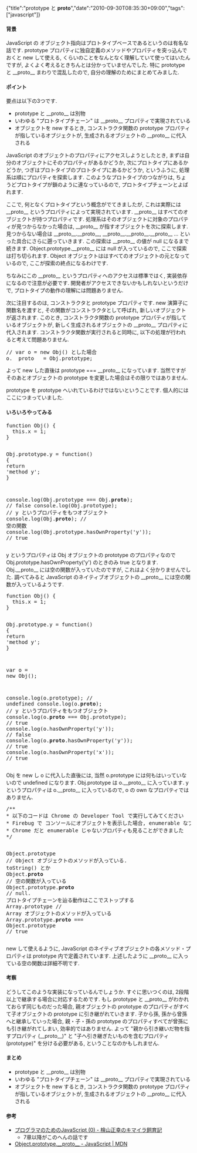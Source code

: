 {"title":"prototype と __proto__","date":"2010-09-30T08:35:30+09:00","tags":["javascript"]}

<!-- DATE: 2010-09-29T23:35:30+00:00 -->
<!-- OLDURL: http://d.hatena.ne.jp/cou929_la/20100929/ -->


<div class="section">
<h4> 背景</h4>
<p>JavaScript の オブジェクト指向はプロトタイプベースであるというのは有名な話です. prototype プロパティに独自定義のメソッドやプロパティを突っ込んでおくと new して使える, くらいのことをなんとなく理解していて使ってはいたんですが, よくよく考えるときちんとは分かっていませんでした. 特に prototype と __proto__ まわりで混乱したので, 自分の理解のためにまとめてみました.</p>
<h4> ポイント</h4>
<p>要点は以下の3つです.</p>

<ul>
<li> prototype と __proto__ は別物</li>
<li> いわゆる "プロトタイプチェーン" は __proto__ プロパティで実現されている</li>
<li> オブジェクトを new するとき, コンストラクタ関数の prototype プロパティが指しているオブジェクトが, 生成されるオブジェクトの __proto__ に代入される</li>
</ul>
<p>JavaScript のオブジェクトのプロパティにアクセスしようとしたとき, まずは自分のオブジェクトにそのプロパティがあるかどうか, 次にプロトタイプにあるかどうか, つぎはプロトタイプのプロトタイプにあるかどうか, というふうに, 処理系は順にプロパティを探索します. このようなプロトタイプのつながりは, ちょうどプロトタイプが鎖のように連なっているので, プロトタイプチェーンとよばれます. </p>
<p>ここで, 何となくプロトタイプという概念がでてきましたが, これは実際には __proto__ というプロパティによって実現されています. __proto__ はすべてのオブジェクトが持つプロパティです. 処理系はそのオブジェクトに対象のプロパティが見つからなかった場合は, __proto__ が指すオブジェクトを次に探索します. 見つからない場合は __proto__.__proto__, __proto__.__proto__.__proto__ ... といった具合にさらに遡っていきます. この探索は __proto__ の値が null になるまで続きます. Object.prototype.__proto__ には null が入っているので, ここで探索は打ち切られます. Object オブジェクトははすべてのオブジェクトの元となっているので, ここが探索の終点になるわけです.</p>
<p>ちなみにこの __proto__ というプロパティへのアクセスは標準ではく, 実装依存になるので注意が必要です. 開発者がアクセスできないかもしれないというだけで, プロトタイプの動作の理解には問題ありません.</p>
<p>次に注目するのは, コンストラクタと prototype プロパティです. new 演算子に関数名を渡すと, その関数がコンストラクタとして呼ばれ, 新しいオブジェクトが返されます. このとき, コンストラクタ関数の prototype プロパティが指しているオブジェクトが, 新しく生成されるオブジェクトの __proto__ プロパティに代入されます. コンストラクタ関数が実行されると同時に, 以下の処理が行われると考えて問題ありません.</p>
<pre class="syntax-highlight">
<span class="synComment">// var o = new Obj() とした場合</span>
o.__proto__ = Obj.prototype;
</pre>

<p>よって new した直後は prototype === __proto__ になっています. 当然ですがそのあとオブジェクトの prototype を変更した場合はその限りではありません. </p>
<p>prototype を prototype へいれているわけではないということです. 個人的にはここにつまっていました.</p>
<h4> いろいろやってみる</h4>
<pre class="syntax-highlight">
<span class="synIdentifier">function</span> Obj() <span class="synIdentifier">{</span>
  <span class="synIdentifier">this</span>.x = 1;
<span class="synIdentifier">}</span>

Obj.prototype.y = <span class="synIdentifier">function</span>() <span class="synIdentifier">{</span>
  <span class="synStatement">return</span> <span class="synConstant">'method y'</span>;
<span class="synIdentifier">}</span>

console.log(Obj.prototype === Obj.__proto__);  <span class="synComment">// false</span>
console.log(Obj.prototype);  <span class="synComment">// y というプロパティをもつオブジェクト</span>
console.log(Obj.__proto__);  <span class="synComment">// 空の関数</span>
console.log(Obj.prototype.hasOwnProperty(<span class="synConstant">'y'</span>));  <span class="synComment">// true</span>
</pre>

<p>y というプロパティは Obj オブジェクトの prototype のプロパティなので Obj.prototype.hasOwnProperty('y') のときのみ true となります. Obj.__proto__ には空の関数が入っていたのですが, これはよく分かりませんでした. 調べてみると JavaScript のネイティブオブジェクトの __proto__ には空の関数が入っているようです.</p>
<pre class="syntax-highlight">
<span class="synIdentifier">function</span> Obj() <span class="synIdentifier">{</span>
  <span class="synIdentifier">this</span>.x = 1;
<span class="synIdentifier">}</span>

Obj.prototype.y = <span class="synIdentifier">function</span>() <span class="synIdentifier">{</span>
  <span class="synStatement">return</span> <span class="synConstant">'method y'</span>;
<span class="synIdentifier">}</span>

<span class="synIdentifier">var</span> o = <span class="synStatement">new</span> Obj();

console.log(o.prototype);  <span class="synComment">// undefined</span>
console.log(o.__proto__);  <span class="synComment">// y というプロパティをもつオブジェクト</span>
console.log(o.__proto__ === Obj.prototype);  <span class="synComment">// true</span>
console.log(o.hasOwnProperty(<span class="synConstant">'y'</span>));  <span class="synComment">// false</span>
console.log(o.__proto__.hasOwnProperty(<span class="synConstant">'y'</span>));  <span class="synComment">// true</span>
console.log(o.hasOwnProperty(<span class="synConstant">'x'</span>));  <span class="synComment">// true</span>
</pre>

<p>Obj を new し o に代入した直後には, 当然 o.prototype には何もはいっていないので undefined になります. Obj.prototype は o.__proto__ に入っています. y というプロパティは o.__proto__ に入っているので, o の own なプロパティではありません. </p>
<pre class="syntax-highlight">
<span class="synComment">/**</span>
<span class="synComment">* 以下のコードは Chrome の Developer Tool で実行してみてください</span>
<span class="synComment">* Firebug で コンソールにオブジェクトを表示した場合, enumerable なプロパティしか見ることができないため (少なくともデフォルトでは)</span>
<span class="synComment">* Chrome だと enumerable じゃないプロパティも見ることができました</span>
<span class="synComment">*/</span>

<span class="synType">Object</span>.prototype  <span class="synComment">// Object オブジェクトのメソッドが入っている. toString() とか</span>
<span class="synType">Object</span>.__proto__  <span class="synComment">// 空の関数が入っている</span>
<span class="synType">Object</span>.prototype.__proto__  <span class="synComment">// null. プロトタイプチェーンを辿る動作はここでストップする</span>
<span class="synType">Array</span>.prototype  <span class="synComment">// Array オブジェクトのメソッドが入っている</span>
<span class="synType">Array</span>.prototype.__proto__ === <span class="synType">Object</span>.prototype  <span class="synComment">// true</span>
</pre>

<p>new して使えるように, JavaScript のネイティブオブジェクトの各メソッド・プロパティは prototype 内で定義されています. 上述したように __proto__ に入っている空の関数は詳細不明です. </p>
<h4> 考察</h4>
<p>どうしてこのような実装になっているんでしょうか. すぐに思いつくのは, 2段階以上で継承する場合に対応するためです. もし prototype と __proto__ がわかれておらず同じものだった場合, 親オブジェクトの prototype のプロパティがすべて子オブジェクトの prototype に引き継がれていきます. 子から孫, 孫から曾孫へと継承していった場合, 親・子・孫の prototype のプロパティすべてが曾孫にも引き継がれてしまい, 効率的ではありません. よって "親から引き継いだ物を指すプロパティ (__proto__)" と "子へ引き継ぎたいものを含むプロパティ (prototype)" を分ける必要がある, ということなのかもしれません. </p>
<h4> まとめ</h4>

<ul>
<li> prototype と __proto__ は別物</li>
<li> いわゆる "プロトタイプチェーン" は __proto__ プロパティで実現されている</li>
<li> オブジェクトを new するとき, コンストラクタ関数の prototype プロパティが指しているオブジェクトが, 生成されるオブジェクトの __proto__ に代入される</li>
</ul>
<h4> 参考</h4>

<ul>
<li> <a href="http://d.hatena.ne.jp/m-hiyama/20050808/1123486683" target="_blank">プログラマのためのJavaScript (0) - 檜山正幸のキマイラ飼育記</a>

<ul>
<li> 7章以降がこのへんの話です</li>
</ul>
</li>
<li> <a href="https://developer.mozilla.org/en/JavaScript/Reference/Global_Objects/Object/proto" target="_blank">Object.prototype.__proto__ - JavaScript | MDN</a></li>
</ul>
</div>






